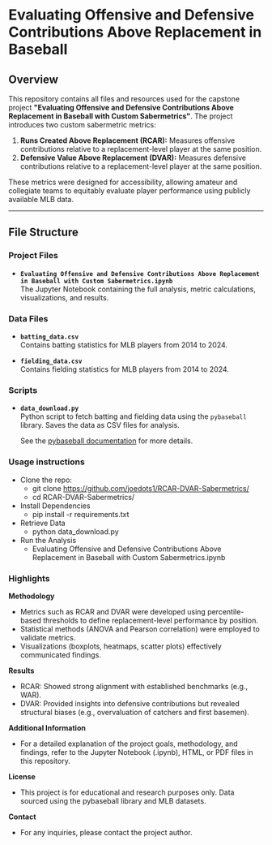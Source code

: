 # Evaluating Offensive and Defensive Contributions Above Replacement in Baseball

## Overview

This repository contains all files and resources used for the capstone project **"Evaluating Offensive and Defensive Contributions Above Replacement in Baseball with Custom Sabermetrics"**. The project introduces two custom sabermetric metrics:
1. **Runs Created Above Replacement (RCAR):** Measures offensive contributions relative to a replacement-level player at the same position.
2. **Defensive Value Above Replacement (DVAR):** Measures defensive contributions relative to a replacement-level player at the same position.

These metrics were designed for accessibility, allowing amateur and collegiate teams to equitably evaluate player performance using publicly available MLB data.

---

## File Structure

### Project Files
- **`Evaluating Offensive and Defensive Contributions Above Replacement in Baseball with Custom Sabermetrics.ipynb`**  
  The Jupyter Notebook containing the full analysis, metric calculations, visualizations, and results.

### Data Files
- **`batting_data.csv`**  
  Contains batting statistics for MLB players from 2014 to 2024.

- **`fielding_data.csv`**  
  Contains fielding statistics for MLB players from 2014 to 2024.

### Scripts
- **`data_download.py`**  
  Python script to fetch batting and fielding data using the `pybaseball` library. Saves the data as CSV files for analysis.

  See the [pybaseball documentation](https://github.com/jldbc/pybaseball) for more details.  

### Usage instructions
- Clone the repo: 
    - git clone https://github.com/joedots1/RCAR-DVAR-Sabermetrics/
    - cd RCAR-DVAR-Sabermetrics/
- Install Dependencies
    - pip install -r requirements.txt
- Retrieve Data
    - python data_download.py
- Run the Analysis
    - Evaluating Offensive and Defensive Contributions Above Replacement in Baseball with Custom Sabermetrics.ipynb

### Highlights
**Methodology** 
- Metrics such as RCAR and DVAR were developed using percentile-based thresholds to define replacement-level performance by position.
- Statistical methods (ANOVA and Pearson correlation) were employed to validate metrics.
- Visualizations (boxplots, heatmaps, scatter plots) effectively communicated findings.

**Results**
- RCAR: Showed strong alignment with established benchmarks (e.g., WAR).
- DVAR: Provided insights into defensive contributions but revealed structural biases (e.g., overvaluation of catchers and first basemen).

**Additional Information**
- For a detailed explanation of the project goals, methodology, and findings, refer to the Jupyter Notebook (.ipynb), HTML, or PDF files in this repository.

**License**
- This project is for educational and research purposes only.
Data sourced using the pybaseball library and MLB datasets.

**Contact**
- For any inquiries, please contact the project author.
